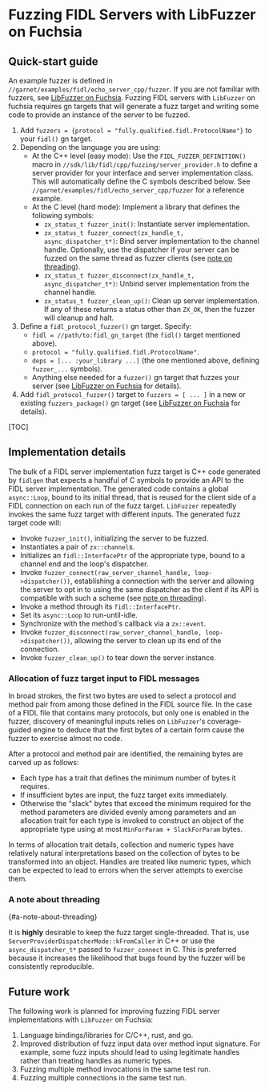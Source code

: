 # Fuzzing FIDL Servers with LibFuzzer on Fuchsia

## Quick-start guide

An example fuzzer is defined in `//garnet/examples/fidl/echo_server_cpp/fuzzer`. If you are not familiar with fuzzers, see [LibFuzzer on Fuchsia](libfuzzer.md). Fuzzing FIDL servers with `LibFuzzer` on fuchsia requires gn targets that will generate a fuzz target and writing some code to provide an instance of the server to be fuzzed.

1. Add `fuzzers = {protocol = "fully.qualified.fidl.ProtocolName"}` to your `fidl()` gn target.
1. Depending on the language you are using:
    * At the C++ level (easy mode):
      Use the `FIDL_FUZZER_DEFINITION()` macro in `//sdk/lib/fidl/cpp/fuzzing/server_provider.h` to define a server provider for your interface and server implementation class. This will automatically define the C symbols described below. See `//garnet/examples/fidl/echo_server_cpp/fuzzer` for a reference example.
    * At the C level (hard mode):
      Implement a library that defines the following symbols:
      * `zx_status_t fuzzer_init()`: Instantiate server implementation.
      * `zx_status_t fuzzer_connect(zx_handle_t, async_dispatcher_t*)`: Bind server implementation to the channel handle. Optionally, use the dispatcher if your server can be fuzzed on the same thread as fuzzer clients (see [note on threading][single-thread-dispatcher-preferred]).
      * `zx_status_t fuzzer_disconnect(zx_handle_t, async_dispatcher_t*)`: Unbind server implementation from the channel handle.
      * `zx_status_t fuzzer_clean_up()`: Clean up server implementation.
      If any of these returns a status other than `ZX_OK`, then the fuzzer will cleanup and halt.
1. Define a `fidl_protocol_fuzzer()` gn target. Specify:
    * `fidl = //path/to:fidl_gn_target` (the `fidl()` target mentioned above).
    * `protocol = "fully.qualified.fidl.ProtocolName"`.
    * `deps = [... :your_library ...]` (the one mentioned above, defining `fuzzer_...` symbols).
    * Anything else needed for a `fuzzer()` gn target that fuzzes your server (see [LibFuzzer on Fuchsia](libfuzzer.md) for details).
1. Add `fidl_protocol_fuzzer()` target to `fuzzers = [ ... ]` in a new or existing `fuzzers_package()` gn target (see [LibFuzzer on Fuchsia](libfuzzer.md) for details).

[TOC]

## Implementation details

The bulk of a FIDL server implementation fuzz target is C++ code generated by `fidlgen` that expects a handful of C symbols to provide an API to the FIDL server implementation. The generated code contains a global `async::Loop`, bound to its initial thread, that is reused for the client side of a FIDL connection on each run of the fuzz target. `LibFuzzer` repeatedly invokes the same fuzz target with different inputs. The generated fuzz target code will:

* Invoke `fuzzer_init()`, initializing the server to be fuzzed.
* Instantiates a pair of `zx::channel`s.
* Initializes an `fidl::InterfacePtr` of the appropriate type, bound to a channel end and the loop's dispatcher.
* Invoke `fuzzer_connect(raw_server_channel_handle, loop->dispatcher())`, establishing a connection with the server and allowing the server to opt in to using the same dispatcher as the client if its API is compatible with such a scheme (see [note on threading][single-thread-dispatcher-preferred]).
* Invoke a method through its `fidl::InterfacePtr`.
* Set its `async::Loop` to run-until-idle.
* Synchronize with the method's callback via a `zx::event`.
* Invoke `fuzzer_disconnect(raw_server_channel_handle, loop->dispatcher())`, allowing the server to clean up its end of the connection.
* Invoke `fuzzer_clean_up()` to tear down the server instance.

### Allocation of fuzz target input to FIDL messages

In broad strokes, the first two bytes are used to select a protocol and method pair from among those defined in the FIDL source file. In the case of a FIDL file that contains many protocols, but only one is enabled in the fuzzer, discovery of meaningful inputs relies on `LibFuzzer`'s coverage-guided engine to deduce that the first bytes of a certain form cause the fuzzer to exercise almost no code.

After a protocol and method pair are identified, the remaining bytes are carved up as follows:

* Each type has a trait that defines the minimum number of bytes it requires.
* If insufficient bytes are input, the fuzz target exits immediately.
* Otherwise the "slack" bytes that exceed the minimum required for the method parameters are divided evenly among parameters and an allocation trait for each type is invoked to construct an object of the appropriate type using at most `MinForParam + SlackForParam` bytes.

In terms of allocation trait details, collection and numeric types have relatively natural interpretations based on the collection of bytes to be transformed into an object. Handles are treated like numeric types, which can be expected to lead to errors when the server attempts to exercise them.

### A note about threading
{#a-note-about-threading}

It is **highly** desirable to keep the fuzz target single-threaded. That is, use `ServerProviderDispatcherMode::kFromCaller` in C++ or use the `async_dispatcher_t*` passed to `fuzzer_connect` in C. This is preferred because it increases the likelihood that bugs found by the fuzzer will be consistently reproducible.

## Future work

The following work is planned for improving fuzzing FIDL server implementations with `LibFuzzer` on Fuchsia:

1. Language bindings/libraries for C/C++, rust, and go.
1. Improved distribution of fuzz input data over method input signature. For example, some fuzz inputs should lead to using legitimate handles rather than treating handles as numeric types.
1. Fuzzing multiple method invocations in the same test run.
1. Fuzzing multiple connections in the same test run.

[single-thread-dispatcher-preferred]: #a-note-about-threading
